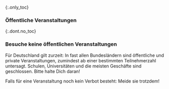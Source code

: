 {:.only_toc}
### Öffentliche Veranstaltungen

{:.dont.no_toc}
### Besuche keine öffentlichen Veranstaltungen

Für Deutschland gilt zurzeit:
In fast allen Bundesländern sind öffentliche und private Veranstaltungen, zumindest ab einer bestimmten Teilnehmerzahl untersagt. Schulen, Universitäten und die meisten Geschäfte sind geschlossen. Bitte halte Dich daran!

Falls für eine Veranstaltung noch kein Verbot besteht: Meide sie trotzdem!

